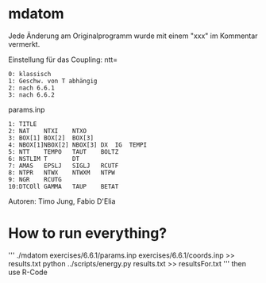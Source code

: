 mdatom
======

Jede Änderung am Originalprogramm wurde mit einem "xxx" im Kommentar vermerkt.

Einstellung für das Coupling: ntt=
```
0: klassisch
1: Geschw. von T abhängig
2: nach 6.6.1
3: nach 6.6.2
```

params.inp
```
1: TITLE
2: NAT    NTXI    NTXO
3: BOX[1] BOX[2]  BOX[3]
4: NBOX[1]NBOX[2] NBOX[3] DX  IG  TEMPI
5: NTT    TEMPO   TAUT    BOLTZ
6: NSTLIM T       DT      
7: AMAS   EPSLJ   SIGLJ   RCUTF
8: NTPR   NTWX    NTWXM   NTPW
9: NGR    RCUTG
10:DTCOll GAMMA   TAUP    BETAT
```

Autoren: Timo Jung, Fabio D'Elia


# How to run everything?
'''
./mdatom exercises/6.6.1/params.inp exercises/6.6.1/coords.inp >> results.txt
python ../scripts/energy.py results.txt >> resultsFor.txt
'''
then use R-Code

